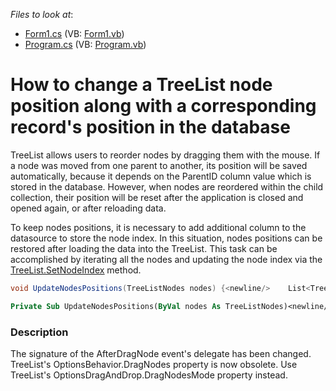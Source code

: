 <!-- default file list -->
*Files to look at*:

* [Form1.cs](./CS/Q351285/Form1.cs) (VB: [Form1.vb](./VB/Q351285/Form1.vb))
* [Program.cs](./CS/Q351285/Program.cs) (VB: [Program.vb](./VB/Q351285/Program.vb))
<!-- default file list end -->
# How to change a TreeList node position along with a corresponding record's position in the database


<p>TreeList allows users to reorder nodes by dragging them with the mouse. If a node was moved from one parent to another, its position will be saved automatically, because it depends on the ParentID column value which is stored in the database. However, when nodes are reordered within the child collection, their position will be reset after the application is closed and opened again, or after reloading data.</p><p>To keep nodes positions, it is necessary to add additional column to the datasource to store the node index. In this situation, nodes positions can be restored after loading the data into the TreeList. This task can be accomplished by iterating all the nodes and updating the node index via the <a href="http://documentation.devexpress.com/#WindowsForms/DevExpressXtraTreeListTreeList_SetNodeIndextopic"><u>TreeList.SetNodeIndex</u></a> method.</p>

```cs
void UpdateNodesPositions(TreeListNodes nodes) {<newline/>    List<TreeListNode> ns = new List<TreeListNode>();<newline/>    foreach (TreeListNode n in nodes)<newline/>        ns.Add(n);<newline/>    foreach (TreeListNode n in ns) {<newline/>        UpdateNodesPositions(n.Nodes);<newline/>        n.TreeList.SetNodeIndex(n, Convert.ToInt32(n.GetValue("Order")));<newline/>    }<newline/>}<newline/>
```



```vb
Private Sub UpdateNodesPositions(ByVal nodes As TreeListNodes)<newline/>	Dim ns As New List(Of TreeListNode)()<newline/>	For Each n As TreeListNode In nodes<newline/>		ns.Add(n)<newline/>	Next n<newline/>	For Each n As TreeListNode In ns<newline/>		UpdateNodesPositions(n.Nodes)<newline/>		n.TreeList.SetNodeIndex(n, Convert.ToInt32(n.GetValue("Order")))<newline/>	Next n<newline/>End Sub
```

<p> </p>


<h3>Description</h3>

The signature of the&nbsp;AfterDragNode event's delegate has been changed.&nbsp;<br>TreeList's&nbsp;OptionsBehavior.DragNodes property is now obsolete. Use TreeList's&nbsp;OptionsDragAndDrop.DragNodesMode property instead.

<br/>


